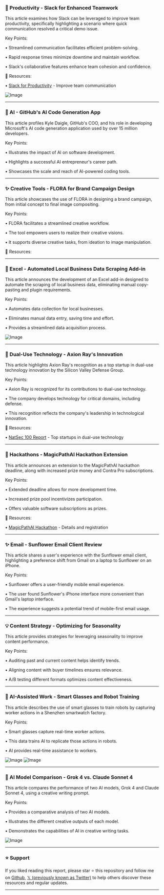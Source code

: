 ### 🚀 Productivity - Slack for Enhanced Teamwork

This article examines how Slack can be leveraged to improve team productivity, specifically highlighting a scenario where quick communication resolved a critical demo issue.

Key Points:

• Streamlined communication facilitates efficient problem-solving.


• Rapid response times minimize downtime and maintain workflow.


• Slack's collaborative features enhance team cohesion and confidence.



🔗 Resources:

• [Slack for Productivity](https://slack-image.mindy.com) -  Improve team communication


![Image](https://pbs.twimg.com/amplify_video_thumb/1944083259081863172/img/my4zn9Sqzmh9sicA.jpg)


---
### 🤖 AI - GitHub's AI Code Generation App

This article profiles Kyle Daigle, GitHub's COO, and his role in developing Microsoft's AI code generation application used by over 15 million developers.

Key Points:

•  Illustrates the impact of AI on software development.


• Highlights a successful AI entrepreneur's career path.


• Showcases the scale and reach of AI-powered coding tools.



---
### ✨  Creative Tools - FLORA for Brand Campaign Design

This article showcases the use of FLORA in designing a brand campaign, from initial concept to final image compositing.

Key Points:

•  FLORA facilitates a streamlined creative workflow.


•  The tool empowers users to realize their creative visions.


•  It supports diverse creative tasks, from ideation to image manipulation.



🔗 Resources:


---
### 🚀 Excel - Automated Local Business Data Scraping Add-in

This article announces the development of an Excel add-in designed to automate the scraping of local business data, eliminating manual copy-pasting and plugin requirements.

Key Points:

• Automates data collection for local businesses.


• Eliminates manual data entry, saving time and effort.


•  Provides a streamlined data acquisition process.



![Image](https://pbs.twimg.com/amplify_video_thumb/1943901047648387072/img/DkpVtw7LB6adsWNu.jpg)


---
### 🤖  Dual-Use Technology - Axion Ray's Innovation

This article highlights Axion Ray's recognition as a top startup in dual-use technology innovation by the Silicon Valley Defense Group.

Key Points:

•  Axion Ray is recognized for its contributions to dual-use technology.


• The company develops technology for critical domains, including defense.


•  This recognition reflects the company's leadership in technological innovation.


🔗 Resources:

• [NatSec 100 Report](https://www.natsec100) - Top startups in dual-use technology


---
### 🚀 Hackathons - MagicPathAI Hackathon Extension

This article announces an extension to the MagicPathAI hackathon deadline, along with increased prize money and Contra Pro subscriptions.

Key Points:

• Extended deadline allows for more development time.


• Increased prize pool incentivizes participation.


• Offers valuable software subscriptions as prizes.



🔗 Resources:

• [MagicPathAI Hackathon](https://t.co/urlyAjnjTb) - Details and registration


---
### ✨ Email - Sunflower Email Client Review

This article shares a user's experience with the Sunflower email client, highlighting a preference shift from Gmail on a laptop to Sunflower on an iPhone.

Key Points:

•  Sunflower offers a user-friendly mobile email experience.


• The user found Sunflower's iPhone interface more convenient than Gmail's laptop interface.


•  The experience suggests a potential trend of mobile-first email usage.



---
### 💡 Content Strategy - Optimizing for Seasonality

This article provides strategies for leveraging seasonality to improve content performance.

Key Points:

•  Auditing past and current content helps identify trends.


• Aligning content with buyer timelines ensures relevance.


• A/B testing different formats optimizes content effectiveness.



---
### 🤖  AI-Assisted Work - Smart Glasses and Robot Training

This article describes the use of smart glasses to train robots by capturing worker actions in a Shenzhen smartwatch factory.

Key Points:

• Smart glasses capture real-time worker actions.


• This data trains AI to replicate those actions in robots.


•  AI provides real-time assistance to workers.


![Image](https://pbs.twimg.com/ext_tw_video_thumb/1943756959976763392/pu/img/SwOeyCgMu9UU-LKx.jpg)
![Image](https://pbs.twimg.com/amplify_video_thumb/1943736963925716992/img/nIV6ZzKR-DvVxkh9?format=jpg&name=240x240)


---
### 🤖 AI Model Comparison - Grok 4 vs. Claude Sonnet 4

This article compares the performance of two AI models, Grok 4 and Claude Sonnet 4, using a creative writing prompt.

Key Points:

•  Provides a comparative analysis of two AI models.


• Illustrates the different creative outputs of each model.


• Demonstrates the capabilities of AI in creative writing tasks.


![Image](https://pbs.twimg.com/tweet_video_thumb/GvlvjTjXMAEuoce.jpg)


---

### ⭐️ Support

If you liked reading this report, please star ⭐️ this repository and follow me on [Github](https://github.com/Drix10), [𝕏 (previously known as Twitter)](https://x.com/DRIX_10_) to help others discover these resources and regular updates.

---